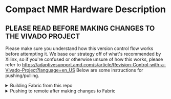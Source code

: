 # Compact NMR Hardware Description

## PLEASE READ BEFORE MAKING CHANGES TO THE VIVADO PROJECT
Please make sure you understand how this version control flow works before attempting it. We base our strategy off of what's recommended by Xilinx,
so if you're confused or otherwise unsure of how this works, please refer to https://adaptivesupport.amd.com/s/article/Revision-Control-with-a-Vivado-Project?language=en_US
Below are some instructions for pushing/pulling.

<details>
  <summary>Building Fabric from this repo</summary>

  - Ensure you have Vivado v22.2 installed on your machine.
    
  - The Vivado project itself is located in /cnmr_hw_ez7. This directory contains two assets; one directory named ```cnmr_hw_ez7.srcs/``` and one file called ```cnmr_hw_ez7.xpr```
    
  - ```cnmr_hw_ez7.srcs/``` contains all the files related to the hardware description, including, but not limited to, hdl sources, contraints, and the block design files. Any changes made to the project in Vivado (new rtl modules, changes to contraints, etc.) will reflect in here. It's good to check it every now and then to make sure your changes actually get pushed to remote.
    
  - ```cnmr_hw_ez7.xpr``` contains the project definition itself. We pass this to Vivado to open the project.
    
  - To build the project locally, first navigate to ```cnmr_hw_ez7``` and invoke ```vivado cnmr_hw_ez7.xpr```. Vivado will build the block design automatically after starting the GUI.

  - NOTE: There is currently an issue with Vivado tracking the top level file (design_1_wrapper.v). Usually, Vivado will generate a top level file after the user instructs it to do so by right clicking on the block design file in the Sources window, and selecting "generate HDL wrapper." Since we do not track the ```.gen/``` folder (where HDL wrappers are stored by Vivado), Vivado will complain that the design_1_wrapper.v file it found is invalid or otherwise non-locatable. To work around this, delete the invalid design_1_wrapper.v file, let Vivado pick a new top level file, then right click on the block design file and generate a new HDL wrapper. Vivado should be able to identify this as the new top level file. Make sure design_1_wrapper.v is set as the top level file before running synthesis/implementation. 

</details>

<details>
  <summary>Pushing to remote after making changes to Fabric</summary>

  -  After you've made any changes to the project, run synthesis to ensure Vivado has a chance to update the compile heirarchy.
    
  -  Next, track your changes with git
     ``` git add cnmr_hw_ez7.srcs/*```
     ``` git add cnmr_hw_ez7.xpr```
    These tracked objects are all that is needed to rebuild the project from a remote copy. Do not track any object other than these to avoid accidentally pushing log/journal files.

  -  Check your tree before staging with ```git status```. It should look similar to the one shown in the Xilinx Revision Control guide.
    
  -  IMPORTANT: Close Vivado and run ```git clean -fd``` to remove all files not tracked for staging. If Vivado is open when this command is invoked, git may not be able to clean everything properly.
    
  -  commit and push as usual. 

</details>
